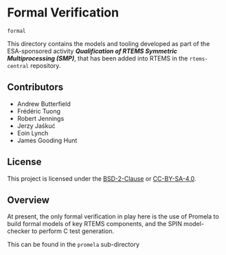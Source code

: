 # Formal Verification

`formal`

This directory contains the models and tooling developed as part of the ESA-sponsored activity ***Qualification of RTEMS Symmetric Multiprocessing (SMP)***, that has been added into RTEMS in the `rtems-central` repository.

## Contributors

* Andrew Butterfield
* Frédéric Tuong
* Robert Jennings
* Jerzy Jaśkuć
* Eoin Lynch
* James Gooding Hunt

## License

This project is licensed under the
[BSD-2-Clause](https://spdx.org/licenses/BSD-2-Clause.html) or
[CC-BY-SA-4.0](https://spdx.org/licenses/CC-BY-SA-4.0.html).

## Overview

At present, the only formal verification in play here is the use of Promela to build formal models of key RTEMS components, and the SPIN model-checker to perform C test generation.

This can be found in the `promela` sub-directory

